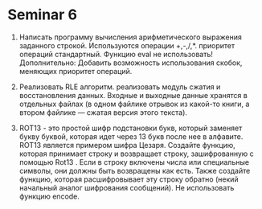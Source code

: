 # Seminar 6
1. Написать программу вычисления арифметического выражения заданного строкой. Используются 
операции +,-,/,*. приоритет операций стандартный. Функцию eval не использовать!
Дополнительно: Добавить возможность использования скобок, меняющих приоритет 
операций.
2. Реализовать RLE алгоритм. реализовать модуль сжатия и восстановления данных. Входные и 
выходные данные хранятся в отдельных файлах (в одном файлике отрывок из какой-то книги, а 
втором файлике — сжатая версия этого текста). 

3. ROT13 - это простой шифр подстановки букв, который заменяет букву буквой, которая идет 
через 13 букв после нее в алфавите. ROT13 является примером шифра Цезаря.
Создайте функцию, которая принимает строку и возвращает строку, зашифрованную с помощью 
Rot13 . Если в строку включены числа или специальные символы, они должны быть возвращены как 
есть. Также создайте функцию, которая расшифровывает эту строку обратно (некий начальный аналог 
шифрования сообщений). Не использовать функцию encode.
